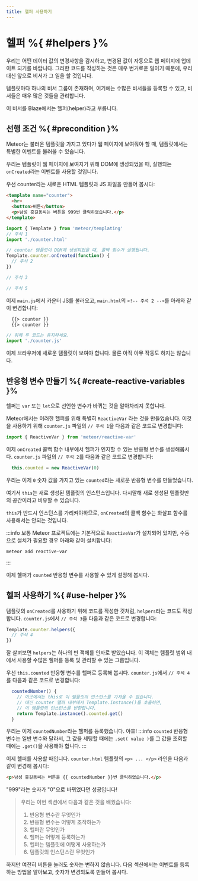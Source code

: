 ```yaml
---
title: 헬퍼 사용하기
---
```


# 헬퍼 %{ #helpers }%

우리는 어떤 데이터 값의 변경사항을 감시하고,
변경된 값이 자동으로 웹 페이지에 업데이트 되기를 바랍니다.
그러한 코드를 작성하는 것은 매우 번거로운 일이기 때문에,
우리대신 앞으로 비서가 그 일을 할 것입니다.

템플릿마다 하나의 비서 그룹이 존재하며,
여기에는 수많은 비서들을 등록할 수 있고,
비서들은 매우 많은 것들을 관리합니다.

이 비서를 Blaze에서는 헬퍼(helper)라고 부릅니다.

## 선행 조건 %{ #precondition }%

Meteor는 불러온 템플릿을 가지고 있다가 웹 페이지에 보여줘야 할 때,
템플릿에서는 특별한 이벤트를 불러올 수 있습니다.

우리는 템플릿이 웹 페이지에 보여지기 위해 DOM에 생성되었을 때,
실행되는 `onCreated`라는 이벤트를 사용할 것입니다.

우선 counter라는 새로운 HTML 템플릿과 JS 파일을 만들어 봅시다:
```html
<template name="counter">
  <hr>
  <button>버튼</button>
  <p>남성 홍길동씨는 버튼을 999번 클릭하였습니다.</p>
</template>
```
```js
import { Template } from 'meteor/templating'
// 주석 1
import './counter.html'

// counter 템플릿이 DOM에 생성되었을 때, 콜백 함수가 실행됩니다.
Template.counter.onCreated(function() {
  // 주석 2
})

// 주석 3

// 주석 5
```

이제 `main.js`에서 카운터 JS를 불러오고, `main.html`의 `<!-- 주석 2 -->`를 아래와 같이 변경합니다:
```html
  {{> counter }}
  {{> counter }}
```
```js
// 위에 두 코드는 유지하세요.
import './counter.js'
```

이제 브라우저에 새로운 템플릿이 보여야 합니다.
물론 아직 아무 작동도 하지는 않습니다.

## 반응형 변수 만들기 %{ #create-reactive-variables }%

헬퍼는 `var` 또는 `let`으로 선언한 변수가 바뀌는 것을 알아차리지 못합니다.

Meteor에서는 이러한 헬퍼를 위해 특별히 `ReactiveVar` 라는 것을 만들었습니다.
이것을 사용하기 위해 `counter.js` 파일의 `// 주석 1`을 다음과 같은 코드로 변경합니다:

```js
import { ReactiveVar } from 'meteor/reactive-var'
```

이제 `onCreated` 콜백 함수 내부에서 헬퍼가 인지할 수 있는 반응형 변수를 생성해봅시다.
`counter.js` 파일의 `// 주석 2`를 다음과 같은 코드로 변경합니다:

```js
  this.counted = new ReactiveVar(0)
```

우리는 이제 `0` 숫자 값을 가지고 있는 `counted`라는 새로운 반응형 변수를 만들었습니다.

여기서 `this`는 새로 생성된 템플릿의 인스턴스입니다.
다시말해 새로 생성된 템플릿만의 공간이라고 비유할 수 있습니다.

`this`가 반드시 인스턴스를 가리켜야하므로,
`onCreated`의 콜백 함수는 화살표 함수를 사용해서는 안되는 것입니다.

:::info
보통 Meteor 프로젝트에는 기본적으로 `ReactiveVar`가 설치되어 있지만,
수동으로 설치가 필요할 경우 아래와 같이 설치합니다:
```shell
meteor add reactive-var
```
:::

이제 헬퍼가 `counted` 반응형 변수를 사용할 수 있게 설정해 봅시다.

## 헬퍼 사용하기 %{ #use-helper }%

템플릿의 `onCreated`를 사용하기 위해 코드를 작성한 것처럼,
`helpers`라는 코드도 작성합니다.
`counter.js`에서 `// 주석 3`을 다음과 같은 코드로 변경합니다:
```js
Template.counter.helpers({
  // 주석 4
})
```

잘 살펴보면 `helpers`는 하나의 빈 객체를 인자로 받았습니다.
이 객체는 템플릿 범위 내에서 사용할 수많은 헬퍼를 등록 및 관리할 수 있는 그룹입니다.

우선 `this.counted` 반응형 변수를 핼퍼로 등록해 봅시다.
`counter.js`에서 `// 주석 4`를 다음과 같은 코드로 변경합니다:
```js
  countedNumber() {
    // 이곳에서는 this로 이 템플릿의 인스턴스를 가져올 수 없습니다.
    // 대신 counter 핼퍼 내부에서 Template.instance()를 호출하면,
    // 이 템플릿의 인스턴스를 반환합니다.
    return Template.instance().counted.get()
  }
```

우리는 이제 `countedNumber`라는 헬퍼를 등록했습니다. 야호!
:::info
`counted` 반응형 변수는 일반 변수와 달라서,
그 값을 세팅할 때에는 `.set( value )`를
그 값을 조회할 때에는 `.get()`을 사용해야 합니다.
:::

이제 헬퍼를 사용할 때입니다.
`counter.html` 템플릿의 `<p> ... </p>` 라인을 다음과 같이 변경해 봅시다:
```html
<p>남성 홍길동씨는 버튼을 {{ countedNumber }}번 클릭하였습니다.</p>
```

"999"라는 숫자가 "0"으로 바뀌었다면 성공입니다!

> 우리는 이번 섹션에서 다음과 같은 것을 배웠습니다:
> 1. 반응형 변수란 무엇인가
> 2. 반응형 변수는 어떻게 조작하는가
> 3. 헬퍼란 무엇인가
> 4. 헬퍼는 어떻게 등록하는가
> 5. 헬퍼는 템플릿에 어떻게 사용하는가
> 6. 템플릿의 인스턴스란 무엇인가

하지만 여전히 버튼을 눌러도 숫자는 변하지 않습니다.
다음 섹션에서는 이벤트를 등록하는 방법을 알아보고,
숫자가 변경되도록 만들어 봅시다.



















